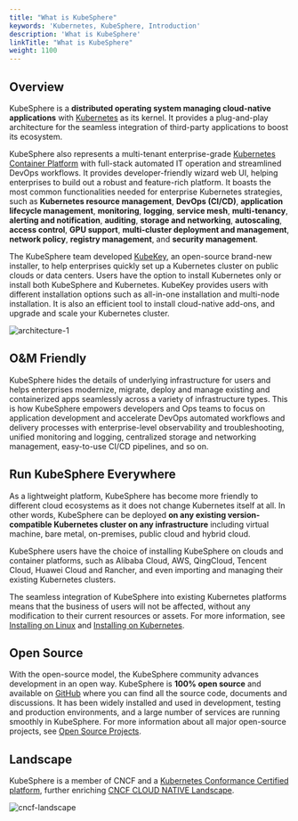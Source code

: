 ```yaml
---
title: "What is KubeSphere"
keywords: 'Kubernetes, KubeSphere, Introduction'
description: 'What is KubeSphere'
linkTitle: "What is KubeSphere"
weight: 1100
---
```


## Overview

KubeSphere is a **distributed operating system managing cloud-native applications** with [Kubernetes](https://kubernetes.io) as its kernel. It provides a plug-and-play architecture for the seamless integration of third-party applications to boost its ecosystem.

KubeSphere also represents a multi-tenant enterprise-grade [Kubernetes Container Platform](https://kubesphere.io) with full-stack automated IT operation and streamlined DevOps workflows. It provides developer-friendly wizard web UI, helping enterprises to build out a robust and feature-rich platform. It boasts the most common functionalities needed for enterprise Kubernetes strategies, such as **Kubernetes resource management**, **DevOps (CI/CD)**, **application lifecycle management**, **monitoring**, **logging**, **service mesh**, **multi-tenancy**, **alerting and notification**, **auditing**, **storage and networking**, **autoscaling**, **access control**, **GPU support**, **multi-cluster deployment and management**, **network policy**, **registry management**, and **security management**.

The KubeSphere team developed [KubeKey](https://github.com/kubesphere/kubekey), an open-source brand-new installer, to help enterprises quickly set up a Kubernetes cluster on public clouds or data centers. Users have the option to install Kubernetes only or install both KubeSphere and Kubernetes. KubeKey provides users with different installation options such as all-in-one installation and multi-node installation. It is also an efficient tool to install cloud-native add-ons, and upgrade and scale your Kubernetes cluster.

![architecture-1](/images/docs/introduction/what-is-kubesphere/architecture-1.png)

## O&M Friendly

KubeSphere hides the details of underlying infrastructure for users and helps enterprises modernize, migrate, deploy and manage existing and containerized apps seamlessly across a variety of infrastructure types. This is how KubeSphere empowers developers and Ops teams to focus on application development and accelerate DevOps automated workflows and delivery processes with enterprise-level observability and troubleshooting, unified monitoring and logging, centralized storage and networking management, easy-to-use CI/CD pipelines, and so on.

## Run KubeSphere Everywhere

As a lightweight platform, KubeSphere has become more friendly to different cloud ecosystems as it does not change Kubernetes itself at all. In other words, KubeSphere can be deployed **on any existing version-compatible Kubernetes cluster on any infrastructure** including virtual machine, bare metal, on-premises, public cloud and hybrid cloud.

KubeSphere users have the choice of installing KubeSphere on clouds and container platforms, such as Alibaba Cloud, AWS, QingCloud, Tencent Cloud, Huawei Cloud and Rancher, and even importing and managing their existing Kubernetes clusters.

The seamless integration of KubeSphere into existing Kubernetes platforms means that the business of users will not be affected, without any modification to their current resources or assets. For more information, see [Installing on Linux](../../installing-on-linux/) and [Installing on Kubernetes](../../installing-on-kubernetes/).

## Open Source

With the open-source model, the KubeSphere community advances development in an open way. KubeSphere is **100% open source** and available on [GitHub](https://github.com/kubesphere/) where you can find all the source code, documents and discussions. It has been widely installed and used in development, testing and production environments, and a large number of services are running smoothly in KubeSphere. For more information about all major open-source projects, see [Open Source Projects](../../../projects/).

## Landscape

KubeSphere is a member of CNCF and a [Kubernetes Conformance Certified platform](https://www.cncf.io/certification/software-conformance/#logos), further enriching [CNCF CLOUD NATIVE Landscape](https://landscape.cncf.io/landscape=observability-and-analysis&license=apache-license-2-0).

![cncf-landscape](/images/docs/introduction/what-is-kubesphere/cncf-landscape.png)
